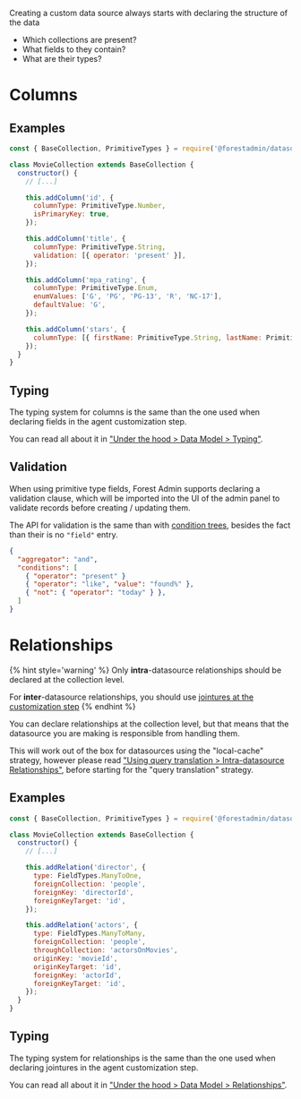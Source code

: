 Creating a custom data source always starts with declaring the structure of the data

- Which collections are present?
- What fields to they contain?
- What are their types?

# Columns

## Examples

```javascript
const { BaseCollection, PrimitiveTypes } = require('@forestadmin/datasource-toolkit');

class MovieCollection extends BaseCollection {
  constructor() {
    // [...]

    this.addColumn('id', {
      columnType: PrimitiveType.Number,
      isPrimaryKey: true,
    });

    this.addColumn('title', {
      columnType: PrimitiveType.String,
      validation: [{ operator: 'present' }],
    });

    this.addColumn('mpa_rating', {
      columnType: PrimitiveType.Enum,
      enumValues: ['G', 'PG', 'PG-13', 'R', 'NC-17'],
      defaultValue: 'G',
    });

    this.addColumn('stars', {
      columnType: [{ firstName: PrimitiveType.String, lastName: PrimitiveType.String }],
    });
  }
}
```

## Typing

The typing system for columns is the same than the one used when declaring fields in the agent customization step.

You can read all about it in ["Under the hood > Data Model > Typing"](../../under-the-hood/data-model/typing.md).

## Validation

When using primitive type fields, Forest Admin supports declaring a validation clause, which will be imported into the UI of the admin panel to validate records before creating / updating them.

The API for validation is the same than with [condition trees](../custom/query-translation/filters.md#condition-trees), besides the fact than their is no `"field"` entry.

```json
{
  "aggregator": "and",
  "conditions": [
    { "operator": "present" }
    { "operator": "like", "value": "found%" },
    { "not": { "operator": "today" } },
  ]
}
```

# Relationships

{% hint style='warning' %}
Only **intra**-datasource relationships should be declared at the collection level.

For **inter**-datasource relationships, you should use [jointures at the customization step](../../agent-customization/relationships.md)
{% endhint %}

You can declare relationships at the collection level, but that means that the datasource you are making is responsible from handling them.

This will work out of the box for datasources using the "local-cache" strategy, however please read ["Using query translation > Intra-datasource Relationships"](./query-translation/relationships.md), before starting for the "query translation" strategy.

## Examples

```javascript
const { BaseCollection, PrimitiveTypes } = require('@forestadmin/datasource-toolkit');

class MovieCollection extends BaseCollection {
  constructor() {
    // [...]

    this.addRelation('director', {
      type: FieldTypes.ManyToOne,
      foreignCollection: 'people',
      foreignKey: 'directorId',
      foreignKeyTarget: 'id',
    });

    this.addRelation('actors', {
      type: FieldTypes.ManyToMany,
      foreignCollection: 'people',
      throughCollection: 'actorsOnMovies',
      originKey: 'movieId',
      originKeyTarget: 'id',
      foreignKey: 'actorId',
      foreignKeyTarget: 'id',
    });
  }
}
```

## Typing

The typing system for relationships is the same than the one used when declaring jointures in the agent customization step.

You can read all about it in ["Under the hood > Data Model > Relationships"](../../under-the-hood/data-model/relationships.md).
